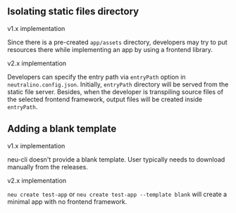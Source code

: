 ## Isolating static files directory

v1.x implementation

Since there is a pre-created `app/assets` directory, developers may try to put resources there while implementing an app by using a frontend library.

v2.x implementation 

Developers can specify the entry path via `entryPath` option in `neutralino.config.json`. Initially, `entryPath` directory will be served from the static file server.
Besides, when the developer is transpiling source files of the selected frontend framework, output files will be created inside `entryPath`.

## Adding a blank template

v1.x implementation

neu-cli doesn't provide a blank template. User typically needs to download manually from the releases.

v2.x implementation

`neu create test-app` or `neu create test-app --template blank` will create a minimal app with no frontend framework.

